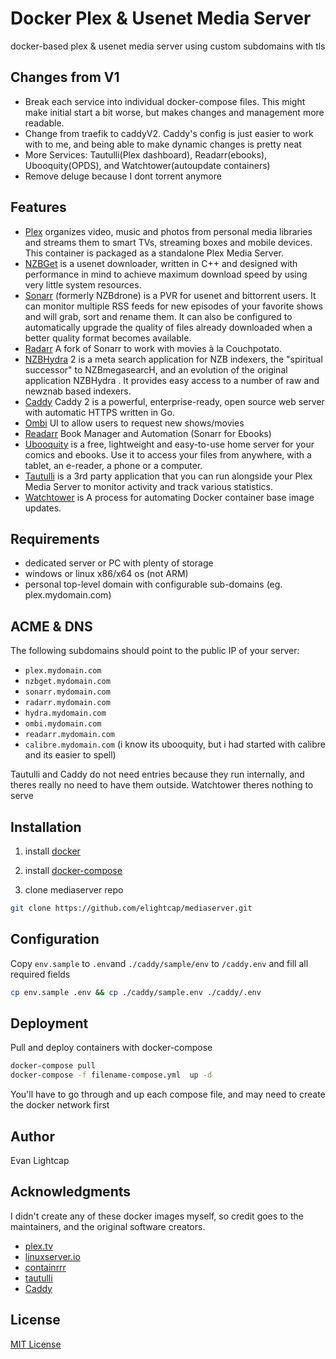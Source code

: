 # Docker Plex & Usenet Media Server #

docker-based plex & usenet media server using custom subdomains with tls

## Changes from V1
- Break each service into individual docker-compose files.  This might make initial start a bit worse, but makes changes and management more readable.
- Change from traefik to caddyV2.  Caddy's config is just easier to work with to me, and being able to make dynamic changes is pretty neat
- More Services: Tautulli(Plex dashboard), Readarr(ebooks), Ubooquity(OPDS), and Watchtower(autoupdate containers)
- Remove deluge because I dont torrent anymore

## Features
- [Plex](https://hub.docker.com/r/plexinc/pms-docker) organizes video, music and photos from personal media libraries and streams them to smart TVs, streaming boxes and mobile devices. This container is packaged as a standalone Plex Media Server.
- [NZBGet](https://hub.docker.com/r/linuxserver/nzbget/) is a usenet downloader, written in C++ and designed with performance in mind to achieve maximum download speed by using very little system resources.
- [Sonarr](https://hub.docker.com/r/linuxserver/sonarr/) (formerly NZBdrone) is a PVR for usenet and bittorrent users. It can monitor multiple RSS feeds for new episodes of your favorite shows and will grab, sort and rename them. It can also be configured to automatically upgrade the quality of files already downloaded when a better quality format becomes available.
- [Radarr](https://hub.docker.com/r/linuxserver/radarr/) A fork of Sonarr to work with movies à la Couchpotato.
- [NZBHydra](https://hub.docker.com/r/linuxserver/hydra2/) 2 is a meta search application for NZB indexers, the "spiritual successor" to NZBmegasearcH, and an evolution of the original application NZBHydra . It provides easy access to a number of raw and newznab based indexers.
- [Caddy](https://hub.docker.com/_/caddy/) Caddy 2 is a powerful, enterprise-ready, open source web server with automatic HTTPS written in Go.
- [Ombi](https://hub.docker.com/r/linuxserver/ombi/) UI to allow users to request new shows/movies
- [Readarr](https://hub.docker.com/r/linuxserver/readarr) Book Manager and Automation (Sonarr for Ebooks)
- [Ubooquity](https://hub.docker.com/r/linuxserver/ubooquity) is a free, lightweight and easy-to-use home server for your comics and ebooks. Use it to access your files from anywhere, with a tablet, an e-reader, a phone or a computer.
- [Tautulli](https://hub.docker.com/r/tautulli/tautulli) is a 3rd party application that you can run alongside your Plex Media Server to monitor activity and track various statistics.
- [Watchtower](https://hub.docker.com/r/containrrr/watchtower) is A process for automating Docker container base image updates. 

## Requirements

- dedicated server or PC with plenty of storage
- windows or linux x86/x64 os (not ARM)
- personal top-level domain with configurable sub-domains (eg. plex.mydomain.com)

## ACME & DNS

The following subdomains should point to the public IP of your server:

- `plex.mydomain.com`
- `nzbget.mydomain.com`
- `sonarr.mydomain.com`
- `radarr.mydomain.com`
- `hydra.mydomain.com`
- `ombi.mydomain.com`
- `readarr.mydomain.com`
- `calibre.mydomain.com` (i know its ubooquity, but i had started with calibre and its easier to spell)

Tautulli and Caddy do not need entries because they run internally, and theres really no need to have them outside.  Watchtower theres nothing to serve

## Installation

1. install [docker](https://docs.docker.com/install/linux/docker-ce/debian/)

2. install [docker-compose](https://docs.docker.com/compose/install/#install-compose)

3. clone mediaserver repo
```bash
git clone https://github.com/elightcap/mediaserver.git
```

## Configuration

Copy `env.sample` to `.env`and `./caddy/sample/env` to `/caddy.env` and fill all required fields

```bash
cp env.sample .env && cp ./caddy/sample.env ./caddy/.env
```

## Deployment

Pull and deploy containers with docker-compose

```bash
docker-compose pull
docker-compose -f filename-compose.yml  up -d
```

You'll have to go through and up each compose file, and may need to create the docker network first


## Author

Evan Lightcap

## Acknowledgments

I didn't create any of these docker images myself, so credit goes to the
maintainers, and the original software creators.

- [plex.tv](https://plex.tv/)
- [linuxserver.io](https://linuxserver.io/)
- [containrrr](https://containrrr.dev)
- [tautulli](https://tautulli.com)
- [Caddy](https://caddyserver.com/v2)

## License

[MIT License](./LICENSE)
